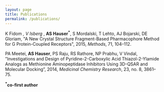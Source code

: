 ```yaml
---
layout: page
title: Publications
permalink: /publications/
---
```


K Fidom <sup>*</sup>, V Isberg <sup>*</sup>, <b>AS Hauser<sup>*</sup></b>, S Mordalski, T Lehto, AJ Bojarski, DE Gloriam, "A New Crystal Structure Fragment-Based Pharmacophore Method for G Protein-Coupled Receptors", 2015, <i>Methods</i>, 71, 104–112.

PA Meetei, <b>AS Hauser</b>, PS Raju, RS Rathore, NP Prabhu, V Vindal, ”Investigations and Design of Pyridine-2-Carboxylic Acid Thiazol-2-Ylamide Analogs as Methionine Aminopeptidase Inhibitors Using 3D-QSAR and Molecular Docking”, 2014, <i>Medicinal Chemistry Research</i>, 23, no. 8, 3861–75.

<b><sup>*</sup>co-first author</b>